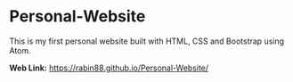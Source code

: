 # Personal-Website
This is my first personal website built with HTML, CSS and Bootstrap using Atom.

**Web Link:** https://rabin88.github.io/Personal-Website/
